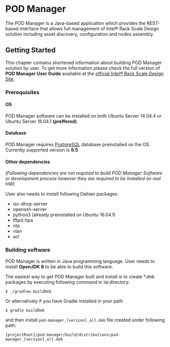 # POD Manager

The POD Manager is a Java-based application which provides the REST-based interface that allows full management of Intel® Rack Scale Design solution including asset discovery, configuration and nodes assembly.

## Getting Started
This chapter contains shortened information about building POD Manager solution by user. To get more information please check the full version of **POD Manager User Guide** available at the [official Intel® Rack Scale Design Site](http://intel.com/intelRSD).

### Prerequisites
#### OS
POD Manager software can be installed on both Ubuntu Server 14.04.4 or Ubuntu Server 16.04.1 **(preffered)**.

#### Database
POD Manager requires [PostgreSQL](https://www.postgresql.org/) database preinstalled on the OS. Currently supported version is **9.5**

#### Other dependencies
(*Following dependencies are not required to build POD Manager Software or development process however they are required to be installed on real HW*)

User also needs to install following Debian packages:
* isc-dhcp-server
* openssh-server
* python3 (already preinstalled on Ubuntu 16.04.1)
* tftpd-hpa
* ntp
* vlan
* acl

### Building software
POD Manager is written in Java programming language. User needs to install **OpenJDK 8** to be able to build this software.

The easiest way to get POD Manager built and install is to create *.deb packages by executing following command in `SW` directory:
```
$ ./gradlew buildDeb
```
Or alternatively if you have Gradle installed in your path
```
$ gradle buildDeb
```

and then install `pod-manager_[version]_all.deb` file created under following path:

```
[projectRoot]/pod-manager/build/distributions/pod-manager_[version]_all.deb
```

